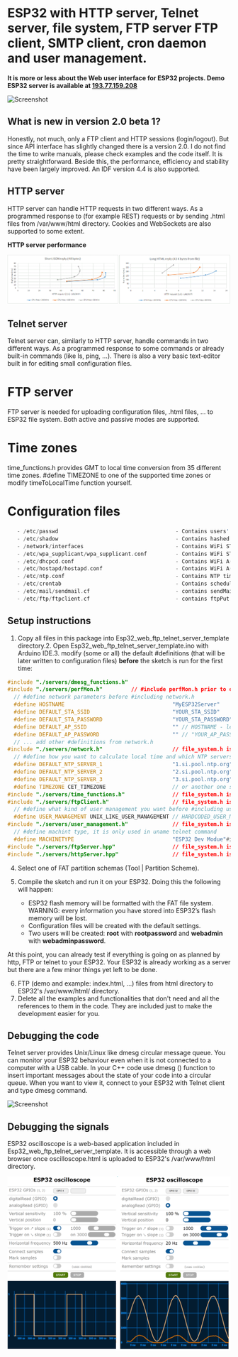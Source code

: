# ESP32 with HTTP server, Telnet server, file system, FTP server FTP client, SMTP client, cron daemon and user management.


**It is more or less about the Web user interface for ESP32 projects. Demo ESP32 server is available at [193.77.159.208](http://193.77.159.208)**


![Screenshot](presentation.gif)


## What is new in version 2.0 beta 1?


Honestly, not much, only a FTP client and HTTP sessions (login/logout). But since API interface has slightly changed there is a version 2.0. I do not find the time to write manuals, please check examples and the code itself. It is pretty straightforward.
Beside this, the performance, efficiency and stability have been largely improved. An IDF version 4.4 is also supported.


## HTTP server


HTTP server can handle HTTP requests in two different ways. As a programmed response to (for example REST) requests or by sending .html files from /var/www/html directory. Cookies and WebSockets are also supported to some extent.

**HTTP server performance** 

![HTTP server performance](performance.gif)


## Telnet server


Telnet server can, similarly to HTTP server, handle commands in two different ways. As a programmed response to some commands or already built-in commands (like ls, ping, ...). There is also a very basic text-editor built in for editing small configuration files.


# FTP server


FTP server is needed for uploading configuration files, .html files, ... to ESP32 file system. Both active and passive modes are supported.


# Time zones


time_functions.h provides GMT to local time conversion from 35 different time zones. #define TIMEZONE to one of the supported time zones or modify timeToLocalTime function yourself. 


# Configuration files


```C++
   - /etc/passwd                                     - Contains users' accounts information.
   - /etc/shadow                                     - Contains hashed users' passwords.
   - /network/interfaces                             - Contains WiFi STA(tion) configuration.
   - /etc/wpa_supplicant/wpa_supplicant.conf         - Contains WiFi STA(tion) credentials.
   - /etc/dhcpcd.conf                                - Contains WiFi A(ccess) P(oint) configuration.
   - /etc/hostapd/hostapd.conf                       - Contains WiFi A(ccess) P(oint) credentials.
   - /etc/ntp.conf                                   - Contains NTP time servers names.
   - /etc/crontab                                    - Contains scheduled tasks.
   - /etc/mail/sendmail.cf                           - contains sendMail default settings.
   - /etc/ftp/ftpclient.cf                           - contains ftpPut and ftpGet default settings.
```


## Setup instructions


1. Copy all files in this package into Esp32_web_ftp_telnet_server_template directory.2. Open Esp32_web_ftp_telnet_server_template.ino with Arduino IDE.3. modify (some or all) the default #definitions (that will be later written to configuration files) **before** the sketch is run for the first time:

```C++
#include "./servers/dmesg_functions.h"
#include "./servers/perfMon.h"         // #include perfMon.h prior to other modules to make sure you're monitoring everything#include "./servers/file_system.h"  
  // #define network parameters before #including network.h  
  #define HOSTNAME                                  "MyESP32Server"
  #define DEFAULT_STA_SSID                          "YOUR_STA_SSID"  
  #define DEFAULT_STA_PASSWORD                      "YOUR_STA_PASSWORD"  
  #define DEFAULT_AP_SSID                           "" // HOSTNAME - leave empty if you don't want to use AP
  #define DEFAULT_AP_PASSWORD                       "" // "YOUR_AP_PASSWORD" - at least 8 characters  
  // ... add other #definitions from network.h
#include "./servers/network.h"                      // file_system.h is needed prior to #including network.h if you want to store the default parameters  
  // #define how you want to calculate local time and which NTP servers GMT will be synchronized with before #including time_functions.h  
  #define DEFAULT_NTP_SERVER_1                      "1.si.pool.ntp.org"  
  #define DEFAULT_NTP_SERVER_2                      "2.si.pool.ntp.org"  
  #define DEFAULT_NTP_SERVER_3                      "3.si.pool.ntp.org"  
  #define TIMEZONE CET_TIMEZONE                     // or another one supported in time_functions.h
#include "./servers/time_functions.h"               // file_system.h is needed prior to #including time_functions.h if you want to store the default parameters#include "./servers/httpClient.h"
#include "./servers/ftpClient.h"                    // file_system.h is needed prior to #including ftpClient.h if you want to store the default parameters#include "./servers/smtpClient.h"                   // file_system.h is needed prior to #including smtpClient.h if you want to store the default parameters  
  // #define what kind of user management you want before #including user_management.h  
  #define USER_MANAGEMENT UNIX_LIKE_USER_MANAGEMENT // HARDCODED_USER_MANAGEMENT // NO_USER_MANAGEMENT
#include "./servers/user_management.h"              // file_system.h is needed prior to #including user_management.h in case of UNIX_LIKE_USER_MANAGEMENT  
  // #define machint type, it is only used in uname telnet command  
  #define MACHINETYPE                               "ESP32 Dev Modue"#include "./servers/telnetServer.hpp"               // needs almost all the above files for the whole functionality
#include "./servers/ftpServer.hpp"                  // file_system.h is also necessary to use ftpServer.h
#include "./servers/httpServer.hpp"                 // file_system.h is needed prior to #including httpServer.h if you want server also to serve .html and other files
```

4. Select one of FAT partition schemas (Tool | Partition Scheme).
5. Compile the sketch and run it on your ESP32. Doing this the following will happen:

   - ESP32 flash memory will be formatted with the FAT file system. WARNING: every information you have stored into ESP32’s flash memory will be lost.
   - Configuration files will be created with the default settings.
   - Two users will be created: **root** with **rootpassword** and **webadmin** with **webadminpassword**.

At this point, you can already test if everything is going on as planned by http, FTP or telnet to your ESP32. Your ESP32 is already working as a server but there are a few minor things yet left to be done.

6. FTP (demo and example: index.html, ...) files from html directory to ESP32's /var/www/html/ directory.
7. Delete all the examples and functionalities that don't need and all the references to them in the code. They are included just to make the development easier for you.


## Debugging the code 


Telnet server provides Unix/Linux like dmesg circular message queue. You can monitor your ESP32 behaviour even when it is not connected to a computer with a USB cable. In your C++ code use dmesg () function to insert important messages about the state of your code into a circular queue. When you want to view it, connect to your ESP32 with Telnet client and type dmesg command.


![Screenshot](dmesg.png)


## Debugging the signals


ESP32 oscilloscope is a web-based application included in Esp32_web_ftp_telnet_server_template. It is accessible through a web browser once oscilloscope.html is uploaded to ESP32's /var/www/html directory.


![Screenshot](oscilloscope.png)
